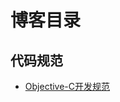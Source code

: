 # 博客目录

## 代码规范 

- [Objective-C开发规范](https://github.com/LuckyCat7848/Blogs/blob/master/posts/Objective-C%E5%BC%80%E5%8F%91%E8%A7%84%E8%8C%83.md)
